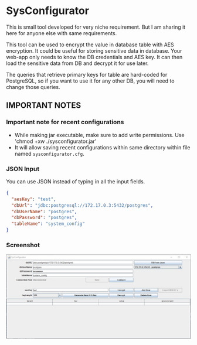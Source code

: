 # SysConfigurator

This is small tool developed for very niche requirement. But I am sharing it here for anyone else with same requirements.

This tool can be used to encrypt the value in database table with AES encryption. It could be useful for storing sensitive data in database.
Your web-app only needs to know the DB credentials and AES key. It can then load the sensitive data from DB and decrypt it for use later.

The queries that retrieve primary keys for table are hard-coded for PostgreSQL, so if you want to use it for any other DB, you will need to change those queries.

## IMPORTANT NOTES

### Important note for recent configurations

- While making jar executable, make sure to add write permissions. Use 'chmod +xw ./sysconfigurator.jar'
- It will allow saving recent configurations within same directory within file named `sysconfigurator.cfg`.

### JSON Input  

You can use JSON instead of typing in all the input fields.

``` json
{
  "aesKey": "test",
  "dbUrl": "jdbc:postgresql://172.17.0.3:5432/postgres",
  "dbUserName": "postgres",
  "dbPassword": "postgres",
  "tableName": "system_config"
}
```

### Screenshot  

![Example](./screenshot/example.jpg?raw=true)